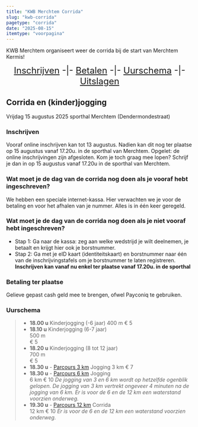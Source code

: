 ```yaml
---
title: "KWB Merchtem Corrida"
slug: "kwb-corrida"
pagetype: "corrida"
date: "2025-08-15"
itemtype: "voorpagina"
---
```

KWB Merchtem organiseert weer de corrida bij de start van Merchtem Kermis!

<div style="font-size: 24px; text-align: center;">
<a href="#inschrijven">Inschrijven</a>  -|- <a href="#betaling">Betalen</a> -|- <a href="#uurschema">Uurschema</a>  -|- <a href="/corrida/uitslagen">Uitslagen</a>
</div>

## Corrida en (kinder)jogging
Vrijdag 15 augustus 2025
sporthal Merchtem (Dendermondestraat)

<p id="inschrijven"/>

### Inschrijven
Vooraf online inschrijven kan tot 13 augustus. Nadien kan dit nog ter plaatse op 15 augustus vanaf 17.20u. in de sporthal van Merchtem. 
Opgelet: de online inschrijvingen zijn afgesloten. Kom je toch graag mee lopen? Schrijf je dan in op 15 augustus vanaf 17.20u in de sporthal van Merchtem.

### Wat moet je de dag van de corrida nog doen als je vooraf hebt ingeschreven?
We hebben een speciale internet-kassa. Hier verwachten we je voor de betaling en voor het afhalen van je nummer. Alles is in één keer geregeld.

### Wat moet je de dag van de corrida nog doen als je niet vooraf hebt ingeschreven?
* Stap 1: Ga naar de kassa: zeg aan welke wedstrijd je wilt deelnemen, je betaalt en krijgt hier ook je borstnummer.
* Stap 2: Ga met je eID kaart (identiteitskaart) en borstnummer naar één van de inschrijvingstafels om je borstnummer te laten registreren.
**Inschrijven kan vanaf nu enkel ter plaatse vanaf 17.20u. in de sporthal**
<!--
<iframe width="640px" height="600px" src="https://forms.office.com/Pages/ResponsePage.aspx?id=DQSIkWdsW0yxEjajBLZtrQAAAAAAAAAAAAN__pyqwcdUREM2T044SlFVSFlNQktBWUJaMk85VzFVNi4u&embed=true" frameborder="0" marginwidth="0" marginheight="0" style="border: none; max-width:100%; max-height:100vh" allowfullscreen webkitallowfullscreen mozallowfullscreen msallowfullscreen> </iframe>

Geen invulformulier te zien? Klik [hier](https://forms.office.com/Pages/ResponsePage.aspx?id=DQSIkWdsW0yxEjajBLZtrQAAAAAAAAAAAAN__pyqwcdUREM2T044SlFVSFlNQktBWUJaMk85VzFVNi4u&embed=true).

-->

<p id="betaling" />

### Betaling ter plaatse
Gelieve gepast cash geld mee te brengen, ofwel Payconiq te gebruiken.

<p id="uurschema"/>

### Uurschema
> - **18.00 u**
    Kinderjogging (-6 jaar)
    400 m
    € 5 
> - **18.10 u**	
    Kinderjogging (6-7 jaar)	      
    500 m	
    € 5 
> - **18.20 u**	
    Kinderjogging (8 tot 12 jaar)	
    700 m	
    € 5
> - **18.30 u**	- [Parcours 3 km](/media/kermis/2025/corrida-omloop-3km.pdf)
    Jogging 
    3 km
    € 7
> - **18.30 u**	- [Parcours 6 km](/media/kermis/2025/corrida-omloop-6km.pdf)
    Jogging 	
    6 km
    € 10
_De jogging van 3 en 6 km wordt op hetzelfde ogenblik gelopen._
_De jogging van 3 km vertrekt ongeveer 4 minuten na de jogging van 6 km._
_Er is voor de 6 en de 12 km een waterstand voorzien onderweg._
> - **19.30 u**	- [Parcours 12 km](/media/kermis/2025/corrida-omloop-12km.pdf)
    Corrida	  
    12 km
    € 10
_Er is voor de 6 en de 12 km een waterstand voorzien onderweg._
